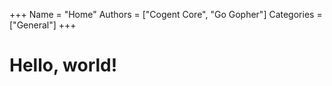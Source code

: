 +++
Name = "Home"
Authors = ["Cogent Core", "Go Gopher"]
Categories = ["General"]
+++

# Hello, world!
